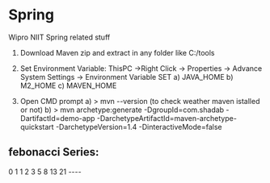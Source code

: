 # Spring
Wipro NIIT Spring related stuff

1. Download Maven zip and extract in any folder like C:/tools
2. Set Environment Variable:
	ThisPC ->Right Click -> Properties -> Advance System Settings -> Environment Variable 
		SET a) JAVA_HOME b) M2_HOME  c) MAVEN_HOME

3. Open CMD prompt
	a) > mvn --version    (to check weather maven istalled or not)
	b) > mvn archetype:generate -DgroupId=com.shadab -DartifactId=demo-app -DarchetypeArtifactId=maven-archetype-quickstart 
		-DarchetypeVersion=1.4 -DinteractiveMode=false



febonacci Series:
--------------------

0 1 1 2 3 5 8 13 21 ----
